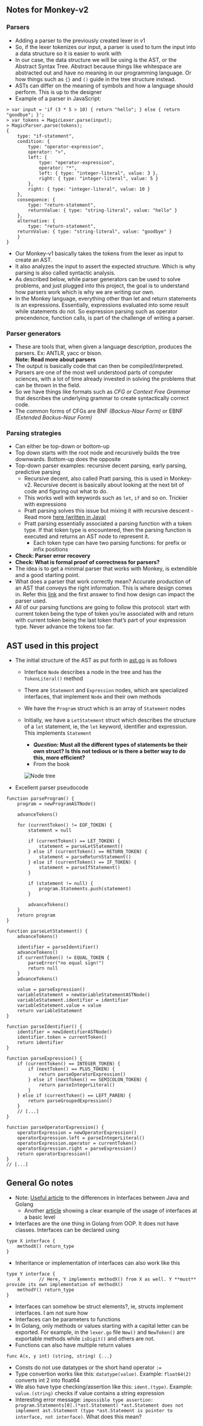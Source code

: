 ## Notes for Monkey-v2

### Parsers
- Adding a parser to the previously created lexer in v1
- So, if the lexer tokenizes our input, a parser is used to turn the input into a data structure so it is easier to work with
- In our case, the data structure we will be using is the AST, or the Abstract Syntax Tree. Abstract because things like whitespace are abstracted
out and have no meaning in our programming language. Or how things such as `{}` and `()` guide in the tree structure instead.
- ASTs can differ on the meaning of symbols and how a language should perform. This is up to the designer
- Example of a parser in JavaScript:
``` 
> var input = 'if (3 * 5 > 10) { return "hello"; } else { return "goodbye"; }';
> var tokens = MagicLexer.parse(input);
> MagicParser.parse(tokens);
{
    type: "if-statement",
    condition: {
        type: "operator-expression",
        operator: ">",
        left: {
            type: "operator-expression",
            operator: "*",
            left: { type: "integer-literal", value: 3 },
            right: { type: "integer-literal", value: 5 }
        },
        right: { type: "integer-literal", value: 10 }
    },
    consequence: {
        type: "return-statement",
        returnValue: { type: "string-literal", value: "hello" }
    },
    alternative: {
        type: "return-statement",
    returnValue: { type: "string-literal", value: "goodbye" }
    }
}
```
- Our Monkey-v1 basically takes the tokens from the lexer as input to create an AST. 
- It also analyzes the input to assert the expected structure. Which is why parsing is also called syntactic analysis.
- As described below, while parser generators can be used to solve problems, and just plugged into this project, the goal is to understand how parsers work which is why we are writing our own.
- In the Monkey language, everything other than let and return statements is an expressions. Essentially, expressions evaluated into some result while statements do not. So expression parsing such as operator precendence, function calls, is part of the challenge of writing a parser.


### Parser generators
- These are tools that, when given a language description, produces the parsers. Ex: ANTLR, yacc or bison.  
**Note: Read more about parsers**
- The output is basically code that can then be compiled/interpreted.
- Parsers are one of the most well understood parts of computer sciences, with a lot of time already invested in solving the problems
that can be thrown in the field. 
- So we have things like formats such as *CFG or Context Free Grammar* that describes the underlying grammar to create syntactically correct code. 
- The common forms of CFGs are BNF *(Backus-Naur Form)* or EBNF *(Extended Backus-Naur Form)*

### Parsing strategies
- Can either be top-down or bottom-up
- Top down starts with the root node and recursively builds the tree downwards. Bottom-up does the opposite
- Top-down parser examples: recursive decent parsing, early parsing, predictive parsing
    - Recursive decent, also called Pratt parsing, this is used in Monkey-v2. Recursive decent is basically about looking at the next
    bit of code and figuring out what to do.
    - This works well with keywords such as `let`, `if` and so on. Trickier with expressions
    - Pratt parsing solves this issue but mixing it with recursive descent - Read more [here (written in Java)](https://journal.stuffwithstuff.com/2011/03/19/pratt-parsers-expression-parsing-made-easy/)
    - Pratt parsing essentially associated a parsing function with a token type. If that token type is encountered, then the parsing function is
    executed and returns an AST node to represent it.
        - Each token type can have two parsing functions: for prefix or infix positions
- **Check: Parser error recovery**
- **Check: What is formal proof of correctness for parsers?**
- The idea is to get a minimal parser that works with Monkey, is extendible and a good starting point.
- What does a parser that work correctly mean? Accurate production of an AST that conveys the right information. This is where design comes in. Refer this [link](https://stackoverflow.com/questions/16066454/parsing-which-method-choose) and the first answer to find how design can impact the parser used.
- All of our parsing functions are going to follow this protocol: start with current token being the type of token you’re associated with and return with current token being the last token that’s part of your expression type. Never advance the tokens too far.

## AST used in this project
- The initial structure of the AST as put forth in [ast.go](/ast/ast.go) is as follows
    - Interface `Node` describes a node in the tree and has the `TokenLiteral()` method
    - There are `Statement` and `Expression` nodes, which are specialized interfaces, that implement `Node` and their own methods
    - We have the `Program` struct which is an array of `Statement` nodes
    - Initially, we have a `LetStatement` struct which describes the structure of a `let` statement, ie, the `let` keyword, identifier and expression. This implements `Statement` 
        - ***Question:* Must all the different types of statements be their own struct? Is this not tedious or is there a better way to do this, more efficient?**
        - From the book  

        ![Node tree](/Learning-Go/monkey-v2/assets/letStatementNodeTree.png)
- Excellent parser pseudocode
```
function parseProgram() {
    program = newProgramASTNode()
    
    advanceTokens()
    
    for (currentToken() != EOF_TOKEN) {
        statement = null

        if (currentToken() == LET_TOKEN) {
            statement = parseLetStatement()
        } else if (currentToken() == RETURN_TOKEN) {
            statement = parseReturnStatement()
        } else if (currentToken() == IF_TOKEN) {
            statement = parseIfStatement()
        }

        if (statement != null) {
            program.Statements.push(statement)
        }

        advanceTokens()
    }
    return program
}

function parseLetStatement() {
    advanceTokens()

    identifier = parseIdentifier()
    advanceTokens()
    if currentToken() != EQUAL_TOKEN {
        parseError("no equal sign!")
        return null 
    }
    advanceTokens()

    value = parseExpression()
    variableStatement = newVariableStatementASTNode()
    variableStatement.identifier = identifier
    variableStatement.value = value
    return variableStatement
}

function parseIdentifier() {
    identifier = newIdentifierASTNode()
    identifier.token = currentToken()
    return identifier
}   

function parseExpression() {
    if (currentToken() == INTEGER_TOKEN) {
        if (nextToken() == PLUS_TOKEN) {
            return parseOperatorExpression()
        } else if (nextToken() == SEMICOLON_TOKEN) {
            return parseIntegerLiteral()
        }
    } else if (currentToken() == LEFT_PAREN) {
        return parseGroupedExpression()
    }
    // [...]
}

function parseOperatorExpression() {
    operatorExpression = newOperatorExpression()    
    operatorExpression.left = parseIntegerLiteral()
    operatorExpression.operator = currentToken()
    operatorExpression.right = parseExpression()
    return operatorExpression()
}
// [...]
```


## General Go notes
- Note: [Useful article](https://medium.com/@mathieu.durand/how-to-use-golang-interface-vs-java-1fc8b281c101) to the differences in Interfaces between Java and Golang
    - Another [article](https://gobyexample.com/interfaces) showing a clear example of the usage of interfaces at a basic level
- Interfaces are the one thing in Golang from OOP. It does not have classes. Interfaces can be declared using 
```
type X interface {
    methodX() return_type
}
```
- Inheritance or implementation of interfaces can also work like this 
```
type Y interface {
    X       // Here, Y implements methodX() from X as well. Y **must** provide its own implementation of methodX()
    methodY() return_type
}
```
- Interfaces can somehow be struct elements?, ie, structs implement interfaces. I am not sure how
- Interfaces can be parameters to functions
- In Golang, only methods or values starting with a capital letter can be exported. For example, in the `lexer.go` file
`New()` and `NewToken()` are exportable methods while `isDigit()` and others are not.
- Functions can also have multiple return values
```
func A(x, y int) (string, string) {...}
```
- Consts do not use datatypes or the short hand operator `:=`
- Type convertion works like this: `datatype(value)`. Example: `float64(2)` converts int 2 into float64
- We also have type checking/assertion like this: `ident.(type)`. Example: `value.(string)` checks if value contains a string expression
- Interesting error message: `impossible type assertion: program.Statements[0].(*ast.Statement)
	*ast.Statement does not implement ast.Statement (type *ast.Statement is pointer to interface, not interface)`. What does this mean?